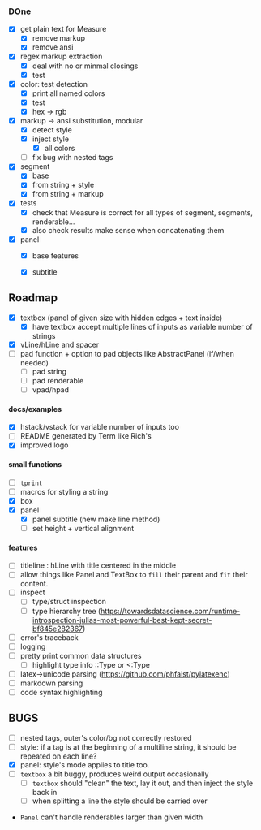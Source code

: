 ### DOne
- [x] get plain text for Measure
  - [x] remove markup
  - [x] remove ansi
  
- [x] regex markup extraction
  - [x] deal with no or minmal closings
  - [x] test

- [x] color: test detection
  - [x] print all named colors
  - [x] test
  - [x] hex -> rgb

- [x] markup -> ansi substitution, modular
  - [x] detect style
  - [x] inject style
    - [x] all colors
  - [ ] fix bug with nested tags
  
- [x] segment
  - [x] base
  - [x] from string + style
  - [x] from string + markup

- [x] tests
  - [x] check that Measure is correct for all types of segment, segments, renderable...
  - [x] also check results make sense when concatenating them

- [x] panel
  - [x] base features
  - [x] subtitle
  



## Roadmap
- [x] textbox (panel of given size with hidden edges + text inside)
  - [x] have textbox accept multiple lines of inputs as variable number of strings
- [x] vLine/hLine and spacer
- [ ] pad function + option to pad objects like AbstractPanel (if/when needed)
  - [ ] pad string
  - [ ] pad renderable
  - [ ] vpad/hpad
 
#### docs/examples
- [x] hstack/vstack for variable number of inputs too
- [ ] README generated by Term like Rich's
- [x] improved logo

#### small functions
- [ ] `tprint`
- [ ] macros for styling a string
- [x] box
- [x] panel
  - [x] panel subtitle (new make line method)
  - [ ] set height + vertical alignment

#### features
- [ ] titleline : hLine with title centered in the middle
- [ ] allow things like Panel and TextBox to `fill` their parent and `fit` their content.
- [ ] inspect
  - [ ] type/struct inspection
  - [ ] type hierarchy tree (https://towardsdatascience.com/runtime-introspection-julias-most-powerful-best-kept-secret-bf845e282367)
- [ ] error's traceback
- [ ] logging
- [ ] pretty print common data structures
  - [ ] highlight type info ::Type or <:Type

- [ ] latex->unicode parsing (https://github.com/phfaist/pylatexenc)
- [ ] markdown parsing
- [ ] code syntax highlighting

## BUGS
- [ ] nested tags, outer's color/bg not correctly restored
- [ ] style: if a tag is at the beginning of a multiline string, it should be repeated on each line?
- [x] panel: style's mode applies to title too.
- [ ] `textbox` a bit buggy, produces weird output occasionally
  - [ ] `textbox` should "clean" the text, lay it out, and then inject the style back in
  - [ ] when splitting a line the style should be carried over
- `Panel` can't handle renderables larger than given width
